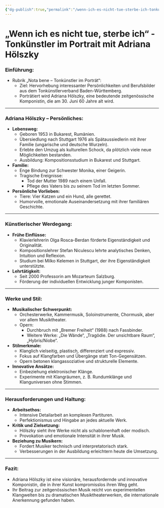 ```yaml
---
{"dg-publish":true,"permalink":"/wenn-ich-es-nicht-tue-sterbe-ich-tonkuenstler-im-portrait-mit-adriana-hoelszky/"}
---
```


# „Wenn ich es nicht tue, sterbe ich“ - Tonkünstler im Portrait mit Adriana Hölszky
### Einführung:    
- Rubrik „Nota bene – Tonkünstler im Porträt“:        
	- Ziel: Hervorhebung interessanter Persönlichkeiten und Berufsbilder aus dem Tonkünstlerverband Baden-Württemberg.
	- Porträtiert wird Adriana Hölszky, eine bedeutende zeitgenössische Komponistin, die am 30. Juni 60 Jahre alt wird.
___
### Adriana Hölszky – Persönliches:
- **Lebensweg:**
	- Geboren 1953 in Bukarest, Rumänien.
	- Übersiedlung nach Stuttgart 1976 als Spätaussiedlerin mit ihrer Familie (ungarische und deutsche Wurzeln).
	- Erlebte den Umzug als kulturellen Schock, da plötzlich viele neue Möglichkeiten bestanden.
	- Ausbildung: Kompositionsstudium in Bukarest und Stuttgart.    
- **Familie:**
	- Enge Bindung zur Schwester Monika, einer Geigerin.
	- Tragische Ereignisse:        
		- Tod der Mutter 1989 nach einem Unfall.
		- Pflege des Vaters bis zu seinem Tod im letzten Sommer.
- **Persönliche Vorlieben:**
	- Tiere: Vier Katzen und ein Hund, alle gerettet.
	- Humorvolle, emotionale Auseinandersetzung mit ihrer familiären Geschichte.
---
### Künstlerischer Werdegang:
- **Frühe Einflüsse:**
	- Klavierlehrerin Olga Rosca-Berdan förderte Eigenständigkeit und Originalität.
	- Kompositionslehrer Stefan Niculescu lehrte analytisches Denken, Intuition und Reflexion.
	- Studium bei Milko Kelemen in Stuttgart, der ihre Eigenständigkeit unterstützte.
- **Lehrtätigkeit:**
	- Seit 2000 Professorin am Mozarteum Salzburg.
	- Förderung der individuellen Entwicklung junger Komponisten.
---
### Werke und Stil:  
- **Musikalischer Schwerpunkt:**
	- Orchesterwerke, Kammermusik, Soloinstrumente, Chormusik, aber vor allem Musiktheater.
	- Opern:
		- Durchbruch mit „Bremer Freiheit“ (1988) nach Fassbinder.
		- Weitere Werke: „Die Wände“, „Tragödie. Der unsichtbare Raum“, „Hybris/Niobe“.
- **Stilmerkmale:**
	- Klanglich vielseitig, plastisch, differenziert und expressiv.
	- Fokus auf Klangfarben und Übergänge statt Ton-Gegensätzen.
	- Opern betonen klangassoziative und strukturelle Elemente.
- **Innovative Ansätze:**
	- Einbeziehung elektronischer Klänge.
	- Experimente mit Klangräumen, z. B. Rundumklänge und Klanguniversen ohne Stimmen.
---
### Herausforderungen und Haltung:
- **Arbeitsethos:**        
	- Intensive Detailarbeit an komplexen Partituren.
	- Perfektionismus und Hingabe an jedes aktuelle Werk.
- **Kritik und Zielsetzung:**
	- Hölszky sieht ihre Werke nicht als schablonenhaft oder modisch.
	- Provokation und emotionale Intensität in ihrer Musik.
- **Beziehung zu Musikern:**
	- Fordert Musiker technisch und interpretatorisch stark.
	- Verbesserungen in der Ausbildung erleichtern heute die Umsetzung.
---
### Fazit:
- Adriana Hölszky ist eine visionäre, herausfordernde und innovative Komponistin, die in ihrer Kunst kompromisslos ihren Weg geht.
- Ihr Beitrag zur zeitgenössischen Musik reicht von experimentellen Klangwelten bis zu dramatischen Musiktheaterwerken, die internationale Anerkennung gefunden haben.